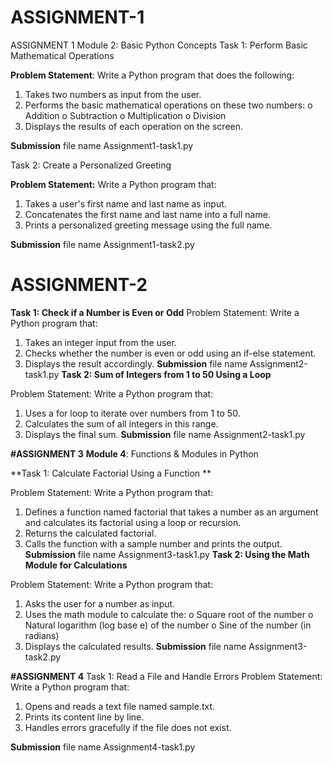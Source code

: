 # ASSIGNMENT-1
ASSIGNMENT 1 Module 2: Basic Python Concepts
Task 1: Perform Basic Mathematical Operations

**Problem Statement**: Write a Python program that does the following:
1.  Takes two numbers as input from the user.
2.  Performs the basic mathematical operations on these two numbers:
o	Addition
o	Subtraction
o	Multiplication
o	Division
3.  Displays the results of each operation on the screen.

**Submission** file name Assignment1-task1.py

Task 2: Create a Personalized Greeting

**Problem Statement:** Write a Python program that:
1.  Takes a user's first name and last name as input.
2.  Concatenates the first name and last name into a full name.
3.  Prints a personalized greeting message using the full name.

**Submission** file name Assignment1-task2.py

# ASSIGNMENT-2

**Task 1: Check if a Number is Even or Odd**
Problem Statement:  Write a Python program that:
1. 	Takes an integer input from the user.
2. 	Checks whether the number is even or odd using an if-else statement.
3. 	Displays the result accordingly.
**Submission** file name Assignment2-task1.py
**Task 2: Sum of Integers from 1 to 50 Using a Loop**
 
Problem Statement: Write a Python program that:
1.   Uses a for loop to iterate over numbers from 1 to 50.
2.   Calculates the sum of all integers in this range.
3.   Displays the final sum.
**Submission** file name Assignment2-task1.py

**#ASSIGNMENT 3** 
**Module 4**: Functions & Modules in Python 

**Task 1: Calculate Factorial Using a Function **


Problem Statement: Write a Python program that:

1.   Defines a function named factorial that takes a number as an argument and calculates its factorial using a loop or recursion.
2.   Returns the calculated factorial.
3.   Calls the function with a sample number and prints the output.
**Submission** file name Assignment3-task1.py
**Task 2: Using the Math Module for Calculations**
 
Problem Statement: Write a Python program that:
1.   Asks the user for a number as input.
2.   Uses the math module to calculate the:
o   Square root of the number
o   Natural logarithm (log base e) of the number
o   Sine of the number (in radians)
3.   Displays the calculated results.
**Submission** file name Assignment3-task2.py

**#ASSIGNMENT 4** 
Task 1: Read a File and Handle Errors 
Problem Statement:  Write a Python program that:
1.   Opens and reads a text file named sample.txt.
2.   Prints its content line by line.
3.   Handles errors gracefully if the file does not exist.

**Submission** file name Assignment4-task1.py

